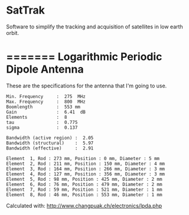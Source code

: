 SatTrak
=======

Software to simplify the tracking and acquisition of satellites in low earth orbit.

=======
Logarithmic Periodic Dipole Antenna
=======
These are the specifications for the antenna that I'm going to use.
```
Min. Frequency     :  275  MHz
Max. Frequency     :  800  MHz
Boomlength         :  553 mm
Gain               :  6.41  dB
Elements           :  8
tau                :  0.775
sigma              :  0.137

Bandwidth (active region) :  2.05
Bandwidth (structural)    :  5.97
Bandwidth (effective)     :  2.91

Element  1, Rod : 273 mm, Position : 0 mm, Diameter : 5 mm
Element  2, Rod : 211 mm, Position : 150 mm, Diameter : 4 mm
Element  3, Rod : 164 mm, Position : 266 mm, Diameter : 3 mm
Element  4, Rod : 127 mm, Position : 356 mm, Diameter : 3 mm
Element  5, Rod : 98 mm, Position : 425 mm, Diameter : 2 mm
Element  6, Rod : 76 mm, Position : 479 mm, Diameter : 2 mm
Element  7, Rod : 59 mm, Position : 521 mm, Diameter : 1 mm
Element  8, Rod : 46 mm, Position : 553 mm, Diameter : 1 mm
````
Calculated with: http://www.changpuak.ch/electronics/lpda.php
